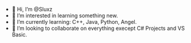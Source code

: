 - 👋 Hi, I’m @Sluxz
- 👀 I’m interested in learning something new.
- 🌱 I’m currently learning: C++, Java, Python, Angel.
- 💞️ I’m looking to collaborate on everything execept C# Projects and VS Basic.
